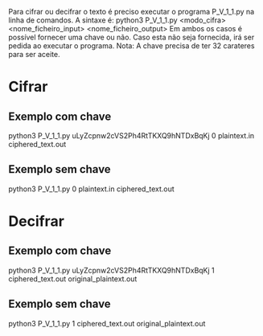 Para cifrar ou decifrar o texto é preciso executar o programa P_V_1_1.py na linha de comandos.
A sintaxe é: python3 P_V_1_1.py <chave> <modo_cifra> <nome_ficheiro_input> <nome_ficheiro_output>
Em ambos os casos é possível fornecer uma chave ou não. Caso esta não seja fornecida, irá ser pedida ao executar o programa.
Nota: A chave precisa de ter 32 carateres para ser aceite.

# Cifrar
## Exemplo com chave
python3 P_V_1_1.py uLyZcpnw2cVS2Ph4RtTKXQ9hNTDxBqKj 0 plaintext.in ciphered_text.out
## Exemplo sem chave
python3 P_V_1_1.py 0 plaintext.in ciphered_text.out

# Decifrar
## Exemplo com chave
python3 P_V_1_1.py uLyZcpnw2cVS2Ph4RtTKXQ9hNTDxBqKj 1 ciphered_text.out original_plaintext.out
## Exemplo sem chave
python3 P_V_1_1.py 1 ciphered_text.out original_plaintext.out